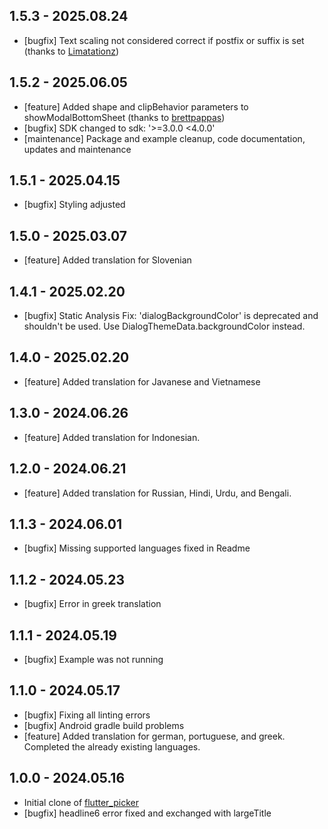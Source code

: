 ## 1.5.3 - 2025.08.24

* [bugfix] Text scaling not considered correct if postfix or suffix is set (thanks to [Limatationz](https://github.com/octologs/flutter_picker_plus/pull/16))

## 1.5.2 - 2025.06.05

* [feature] Added shape and clipBehavior parameters to showModalBottomSheet (thanks to [brettpappas](https://github.com/octologs/flutter_picker_plus/pull/12))
* [bugfix] SDK changed to sdk: '>=3.0.0 <4.0.0'
* [maintenance] Package and example cleanup, code documentation, updates and maintenance

## 1.5.1 - 2025.04.15

* [bugfix] Styling adjusted

## 1.5.0 - 2025.03.07

* [feature] Added translation for Slovenian

## 1.4.1 - 2025.02.20

* [bugfix] Static Analysis Fix: 'dialogBackgroundColor' is deprecated and shouldn't be used. Use DialogThemeData.backgroundColor instead.

## 1.4.0 - 2025.02.20

* [feature] Added translation for Javanese and Vietnamese

## 1.3.0 - 2024.06.26

* [feature] Added translation for Indonesian.

## 1.2.0 - 2024.06.21

* [feature] Added translation for Russian, Hindi, Urdu, and Bengali.

## 1.1.3 - 2024.06.01

* [bugfix] Missing supported languages fixed in Readme

## 1.1.2 - 2024.05.23

* [bugfix] Error in greek translation

## 1.1.1 - 2024.05.19

* [bugfix] Example was not running

## 1.1.0 - 2024.05.17

* [bugfix] Fixing all linting errors
* [bugfix] Android gradle build problems
* [feature] Added translation for german, portuguese, and greek. Completed the already existing languages.

## 1.0.0 - 2024.05.16

* Initial clone of [flutter_picker](https://github.com/yangyxd/flutter_picker)
* [bugfix] headline6 error fixed and exchanged with largeTitle

